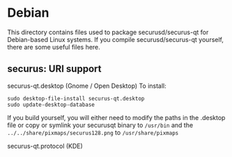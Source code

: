 
Debian
====================
This directory contains files used to package securusd/securus-qt
for Debian-based Linux systems. If you compile securusd/securus-qt yourself, there are some useful files here.

## securus: URI support ##


securus-qt.desktop  (Gnome / Open Desktop)
To install:

	sudo desktop-file-install securus-qt.desktop
	sudo update-desktop-database

If you build yourself, you will either need to modify the paths in
the .desktop file or copy or symlink your securusqt binary to `/usr/bin`
and the `../../share/pixmaps/securus128.png` to `/usr/share/pixmaps`

securus-qt.protocol (KDE)

